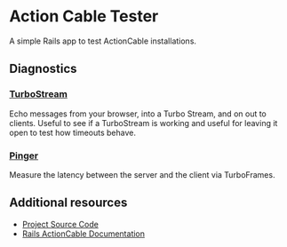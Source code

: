 # Action Cable Tester

<!-- This README should be read by running `./bin/rails server` -->

A simple Rails app to test ActionCable installations.

## Diagnostics

### [TurboStream](/streams/new)

Echo messages from your browser, into a Turbo Stream, and on out to clients. Useful to see if a TurboStream is working and useful for leaving it open to test how timeouts behave.

### [Pinger](/pinger)

Measure the latency between the server and the client via TurboFrames.


## Additional resources

* [Project Source Code](https://github.com/fly-apps/actioncable-tester)
* [Rails ActionCable Documentation](https://guides.rubyonrails.org/action_cable_overview.html)